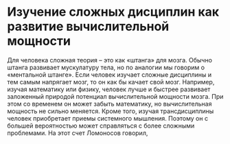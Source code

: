 # Изучение сложных дисциплин как развитие вычислительной мощности

Для человека сложная теория – это как «штанга» для мозга. Обычно штанга развивает мускулатуру тела, но по аналогии мы говорим о «ментальной штанге». Если человек изучает сложные дисциплины и тем самым напрягает мозг, то он как бы качает свой мозг. Например, изучая математику или физику, человек лучше и быстрее развивает заложенный природой потенциал вычислительной мощности мозга. При этом со временем он может забыть математику, но вычислительная мощность не сильно меняется. Кроме того, изучая трансдисциплины человек приобретает приемы системного мышления. Поэтому он с большей вероятностью может справляться с более сложными проблемами. На этот счет Ломоносов говорил,
